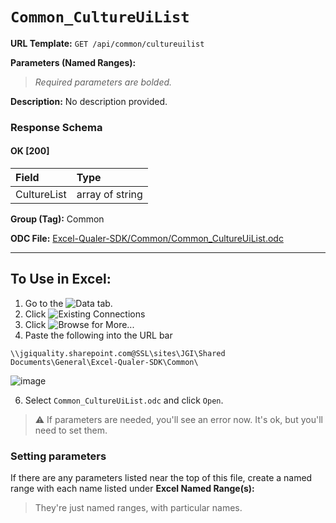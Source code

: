 # `Common_CultureUiList`
> 

**URL Template:**
`GET /api/common/cultureuilist`

**Parameters (Named Ranges):**

> *Required parameters are bolded.*



**Description:**
No description provided.

### Response Schema

#### OK [200]

| Field       | Type            |
|:------------|:----------------|
| CultureList | array of string |

**Group (Tag):**
Common

**ODC File:**
[Excel-Qualer-SDK/Common/Common_CultureUiList.odc](https://github.com/Johnson-Gage-Inspection-Inc/qualer-sdk-odc/blob/main/Excel-Qualer-SDK/Common/Common_CultureUiList.odc)

---

To Use in Excel:
---

1. Go to the ![`Data`](https://github.com/user-attachments/assets/da437a70-57b3-4c5b-bb01-4910ece19ed1)
 tab.
3. Click ![Existing Connections](https://github.com/user-attachments/assets/a2f1ed67-b2e0-4c23-ac90-68c870e60289)
4. Click ![`Browse for More...`](https://github.com/user-attachments/assets/8e698494-6865-41e7-b6fa-043aea81809a)
5. Paste the following into the URL bar
```
\\jgiquality.sharepoint.com@SSL\sites\JGI\Shared Documents\General\Excel-Qualer-SDK\Common\
```

![image](https://github.com/user-attachments/assets/1e1a8d87-0377-446d-aaf5-d78562991db3)

6. Select `Common_CultureUiList.odc` and click `Open`.

> ⚠️ If parameters are needed, you'll see an error now. It's ok, but you'll need to set them.

### Setting parameters
If there are any parameters listed near the top of this file, create a named range with each name listed under **Excel Named Range(s):**
> They're just named ranges, with particular names.
